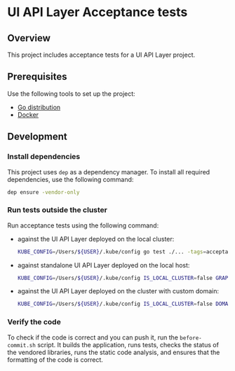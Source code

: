 # UI API Layer Acceptance tests

## Overview

This project includes acceptance tests for a UI API Layer project.

## Prerequisites

Use the following tools to set up the project:

* [Go distribution](https://golang.org)
* [Docker](https://www.docker.com/)

## Development

### Install dependencies

This project uses `dep` as a dependency manager. To install all required dependencies, use the following command:
```bash
dep ensure -vendor-only
```

### Run tests outside the cluster

Run acceptance tests using the following command:

- against the UI API Layer deployed on the local cluster:
  
  ```bash
  KUBE_CONFIG=/Users/${USER}/.kube/config go test ./... -tags=acceptance
  ```

- against standalone UI API Layer deployed on the local host:
  
  ```bash
  KUBE_CONFIG=/Users/${USER}/.kube/config IS_LOCAL_CLUSTER=false GRAPHQL_ENDPOINT=http://localhost:3000/graphql USERNAME=$(kubectl get secret admin-user -n kyma-system -o jsonpath="{.data.email}" | base64 -D) PASSWORD=$(kubectl get secret admin-user -n kyma-system -o jsonpath="{.data.password}" | base64 -D) go test ./... -tags=acceptance
  ```

- against the UI API Layer deployed on the cluster with custom domain:
  
  ```bash
  KUBE_CONFIG=/Users/${USER}/.kube/config IS_LOCAL_CLUSTER=false DOMAIN=nightly.kyma.cx USERNAME=$(kubectl get secret admin-user -n kyma-system -o jsonpath="{.data.email}" | base64 -D) PASSWORD=$(kubectl get secret admin-user -n kyma-system -o jsonpath="{.data.password}" | base64 -D) go test ./... -tags=acceptance
  ```

### Verify the code

To check if the code is correct and you can push it, run the `before-commit.sh` script. It builds the application, runs tests, checks the status of the vendored libraries, runs the static code analysis, and ensures that the formatting of the code is correct.
